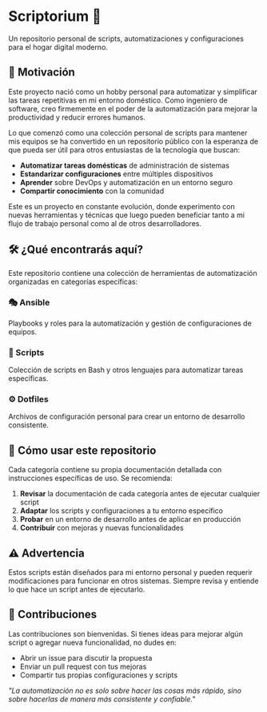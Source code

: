 # Scriptorium 📜

Un repositorio personal de scripts, automatizaciones y configuraciones para el hogar digital moderno.

## 🎯 Motivación

Este proyecto nació como un hobby personal para automatizar y simplificar las tareas repetitivas en mi entorno doméstico. Como ingeniero de software, creo firmemente en el poder de la automatización para mejorar la productividad y reducir errores humanos.

Lo que comenzó como una colección personal de scripts para mantener mis equipos se ha convertido en un repositorio público con la esperanza de que pueda ser útil para otros entusiastas de la tecnología que buscan:

- **Automatizar tareas domésticas** de administración de sistemas
- **Estandarizar configuraciones** entre múltiples dispositivos
- **Aprender** sobre DevOps y automatización en un entorno seguro
- **Compartir conocimiento** con la comunidad

Este es un proyecto en constante evolución, donde experimento con nuevas herramientas y técnicas que luego pueden beneficiar tanto a mi flujo de trabajo personal como al de otros desarrolladores.

## 🛠️ ¿Qué encontrarás aquí?

Este repositorio contiene una colección de herramientas de automatización organizadas en categorías específicas:

### 🎭 Ansible
Playbooks y roles para la automatización y gestión de configuraciones de equipos.

### 🔧 Scripts
Colección de scripts en Bash y otros lenguajes para automatizar tareas específicas.

### ⚙️ Dotfiles
Archivos de configuración personal para crear un entorno de desarrollo consistente.

## 🚀 Cómo usar este repositorio

Cada categoría contiene su propia documentación detallada con instrucciones específicas de uso. Se recomienda:

1. **Revisar** la documentación de cada categoría antes de ejecutar cualquier script
2. **Adaptar** los scripts y configuraciones a tu entorno específico
3. **Probar** en un entorno de desarrollo antes de aplicar en producción
4. **Contribuir** con mejoras y nuevas funcionalidades

## ⚠️ Advertencia

Estos scripts están diseñados para mi entorno personal y pueden requerir modificaciones para funcionar en otros sistemas. Siempre revisa y entiende lo que hace un script antes de ejecutarlo.

## 🤝 Contribuciones

Las contribuciones son bienvenidas. Si tienes ideas para mejorar algún script o agregar nueva funcionalidad, no dudes en:
- Abrir un issue para discutir la propuesta
- Enviar un pull request con tus mejoras
- Compartir tus propias configuraciones y scripts

*"La automatización no es solo sobre hacer las cosas más rápido, sino sobre hacerlas de manera más consistente y confiable."*
